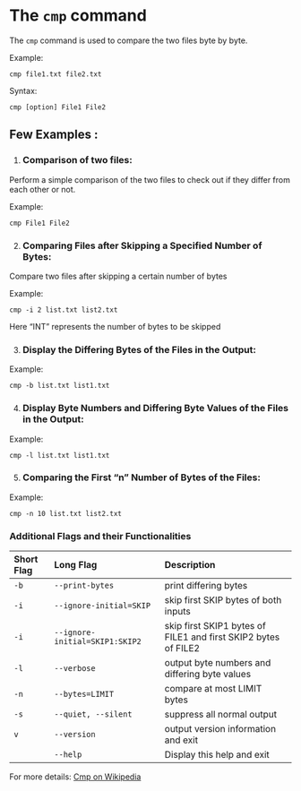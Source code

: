 # The `cmp` command

The `cmp` command is used to compare the two files byte by byte.

Example:
```
cmp file1.txt file2.txt
```

Syntax:
```
cmp [option] File1 File2
```

## Few Examples :

1. ### Comparison of two files:

Perform a simple comparison of the two files to check out if they differ from each other or not.

Example:
```
cmp File1 File2
```

2. ### Comparing Files after Skipping a Specified Number of Bytes:

Compare two files after skipping a certain number of bytes

Example:
```
cmp -i 2 list.txt list2.txt
```

Here “INT” represents the number of bytes to be skipped

3. ### Display the Differing Bytes of the Files in the Output:

Example: 
```
cmp -b list.txt list1.txt
```
4. ### Display Byte Numbers and Differing Byte Values of the Files in the Output:

Example: 
```
cmp -l list.txt list1.txt
```

5. ### Comparing the First “n” Number of Bytes of the Files:

Example:
```
cmp -n 10 list.txt list2.txt 
```
### Additional Flags and their Functionalities

|**Short Flag**   |**Long Flag**   |**Description**   |
|:---|:---|:---|
|`-b`|`--print-bytes`|print differing bytes|
|`-i`|`--ignore-initial=SKIP`|skip first SKIP bytes of both inputs|
|`-i`|`--ignore-initial=SKIP1:SKIP2`|skip first SKIP1 bytes of FILE1 and first SKIP2 bytes of FILE2|
|`-l`|`--verbose`|output byte numbers and differing byte values|
|`-n`|`--bytes=LIMIT`|compare at most LIMIT bytes|
|`-s`|`--quiet, --silent`|suppress all normal output|
|`v`|`--version`|output version information and exit|
||`--help`|Display this help and exit|

For more details: [Cmp on Wikipedia](https://en.wikipedia.org/wiki/Cmp_(Unix))